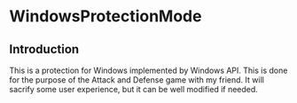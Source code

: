 # WindowsProtectionMode

## Introduction
This is a protection for Windows implemented by Windows API. This is done for the purpose of the Attack and Defense game with my friend.
It will sacrify some user experience, but it can be well modified if needed.